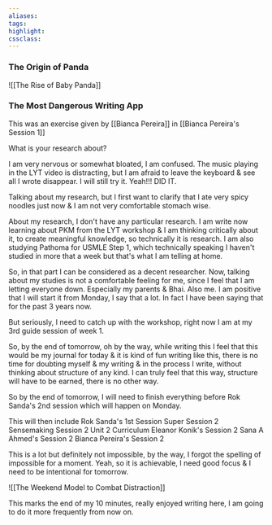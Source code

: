 ```yaml
---
aliases:  
tags:
highlight:  
cssclass:
---
```


### The Origin of Panda
![[The Rise of Baby Panda]]

### The Most Dangerous Writing App
This was an exercise given by [[Bianca Pereira]] in [[Bianca Pereira's Session 1]]

What is your research about?

I am very nervous or somewhat bloated, I am confused. The music playing in the LYT video is distracting, but I am afraid to leave the keyboard & see all I wrote disappear. I will still try it.
Yeah!!! DID IT.

Talking about my research, but I first want to clarify that I ate very spicy noodles just now & I am not very comfortable stomach wise.

About my research, I don't have any particular research. I am write now learning about PKM from the LYT workshop & I am thinking critically about it, to create meaningful knowledge, so technically it is research.
I am also studying Pathoma for USMLE Step 1, which technically speaking I haven't studied in more that a week but that's what I am telling at home.

So, in that part I can be considered as a decent researcher.
Now, talking about my studies is not a comfortable feeling for me, since I feel that I am letting everyone down. Especially my parents & Bhai. Also me.
I am positive that I will start it from Monday, I say that a lot. In fact I have been saying that for the past 3 years now.

But seriously, I need to catch up with the workshop, right now I am at my 3rd guide session of week 1.

So, by the end of tomorrow, oh by the way, while writing this I feel that this would be my journal for today & it is kind of fun writing like this, there is no time for doubting myself & my writing & in the process I write, without thinking about structure of any kind. I can truly feel that this way, structure will have to be earned, there is no other way.

So by the end of tomorrow, I will need to finish everything before Rok Sanda's 2nd session which will happen on Monday.

This will then include
Rok Sanda's 1st Session
Super Session 2
Sensemaking Session 2
Unit 2 Curriculum
Eleanor Konik's Session 2
Sana A Ahmed's Session 2
Bianca Pereira's Session 2

This is a lot but definitely not impossible, by the way, I forgot the spelling of impossible for a moment. Yeah, so it is achievable, I need good focus & I need to be intentional for tomorrow.

![[The Weekend Model to Combat Distraction]]

This marks the end of my 10 minutes, really enjoyed writing here, I am going to do it more frequently from now on.
